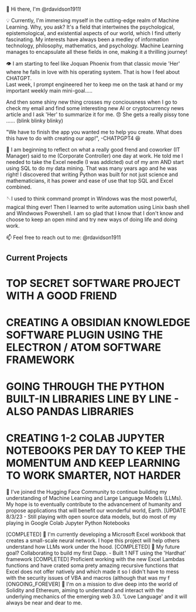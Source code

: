 👋 Hi there, I'm @rdavidson1911!

💡 Currently, I'm immersing myself in the cutting-edge realm of Machine Learning. Why, you ask? It's a field that intertwines the psychological, epistemological, and existential aspects of our world, which I find utterly fascinating. My interests have always been a medley of information technology, philosophy, mathematics, and psychology. Machine Learning manages to encapsulate all these fields in one, making it a thrilling journey!

👁️ I am starting to feel like Joquan Phoenix from that classic movie 'Her' where he falls in love with his operating system.  That is how I feel about CHATGPT.  
Last week, I prompt engineered her to keep me on the task at hand or my important weekly main mini-goal.....  

And then some shiny new thing crosses my conciousness when I go to check my email and find some interesting new AI or cryptocurrency news article and I ask 'Her' to summarize it for me. 
😠 She gets a really pissy tone ...... (blink blinky blinky) 

"We have to finish the app you wanted me to help you create.  What does this have to do with creating our app!", -CHATPGPT4 😆

🌱 I am beginning to reflect on what a really good frend and coworker (IT Manager) said to me (Corporate Controller) one day at work.  He told me I needed to take the Excel needle (I was addicted) out of my arm AND start using SQL to do my data mining.  That was many years ago and he was right!  I discovered that writing Python was built for not just science and mathematicians, it has power and ease of use that top SQL and Excel combined.  

🪡I used to think command prompt in Windows was the most powerful, magical thing ever!  Then I learned to write automation using Linix bash shell and Windwows Powershell.  I am so glad that I know that I don't know and choose to keep an open mind and try new ways of doing life and doing work.  

📫 Feel free to reach out to me: @rdavidson1911





## Current Projects 
# TOP SECRET SOFTWARE PROJECT WITH A GOOD FRIEND
# CREATING A OBSIDIAN KNOWLEDGE SOFTWARE PLUGIN USING THE ELECTRON / ATOM SOFTWARE FRAMEWORK
# GOING THROUGH THE PYTHON BUILT-IN LIBRARIES LINE BY LINE - ALSO PANDAS LIBRARIES
# CREATING 1-2 COLAB JUPYTER NOTEBOOKS PER DAY TO KEEP THE MOMENTUM AND KEEP LEARNING TO WORK SMARTER, NOT HARDER

🚀 I've joined the Hugging Face Community to continue building my understanding of Machine Learning and Large Language Models (LLMs). My hope is to eventually contribute to the advancement of humanity and propose applications that will benefit our wonderful world, Earth.  [UPDATE 8/3/23 - Still playing with open source data models, but do most of my playing in Google Colab Jupyter Python Notebooks

[COMPLETED] 🔬 I'm currently developing a Microsoft Excel workbook that creates a small-scale neural network. I hope this project will help others understand how LLMs work under the hood.
[COMPLETED] 💞️ My future goal? Collaborating to build my first Dapp. - Built 1 NFT using the 'Hardhat' framework
[COMPLETED]    Proficient working with the new Excel Lambdas functions and have crated soma prety amazing recursive functions that Excel does not offer natively and which made it so I didn't have to mess with the security issues of VBA and macros (although that was my f
[ONGOING_FOREVER] 👀 I'm on a mission to dive deep into the world of Solidity and Ethereum, aiming to understand and interact with the underlying mechanics of the emerging web 3.0.
               'Love Language' and it will always be near and dear to me.


<!---
rdavidson1911/rdavidson1911 is a ✨ special ✨ repository because its `README.md` (this file) appears on your GitHub profile.
You can click the Preview link to take a look at your changes.
--->
